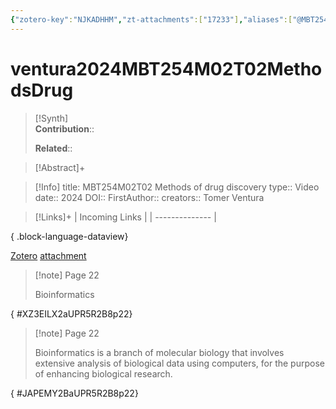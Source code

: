 ```yaml
---
{"zotero-key":"NJKADHHM","zt-attachments":["17233"],"aliases":["@MBT254M02T02 Methods of drug discovery"],"keywords":null,"FirstAuthor":"[[ Tomer Ventura]]","tags":["source/video","Uni/MBT254"],"dg-publish":true,"title":"MBT254M02T02 Methods of drug discovery","citekey":"ventura2024MBT254M02T02MethodsDrug","permalink":"/sources/video/ventura2024-mbt-254-m02-t02-methods-drug/","dgPassFrontmatter":true}
---
```


# ventura2024MBT254M02T02MethodsDrug

>[!Synth]  
>**Contribution**::  
>  
>**Related**:: 
>  

> [!Abstract]+
> 

> [!Info]
> title: MBT254M02T02 Methods of drug discovery
> type:: Video 
> date:: 2024
> DOI:: 
> FirstAuthor:: 
> creators:: Tomer Ventura

> [!Links]+
>  | Incoming Links |
> | -------------- |
> 
{ .block-language-dataview}


[Zotero](zotero://select/library/items/NJKADHHM) [attachment](<file:///Users/nathanmaxwell/Zotero/storage/UPR5R2B8/Ventura%20-%202024%20-%20MBT254M02T02%20Methods%20of%20drug%20discovery.pdf>)

> [!note] Page 22
> 
> Bioinformatics
>
{ #XZ3EILX2aUPR5R2B8p22}


> [!note] Page 22
> 
> Bioinformatics is a branch of molecular biology that involves extensive analysis of biological data using computers, for the purpose of enhancing biological research.
>
{ #JAPEMY2BaUPR5R2B8p22}

